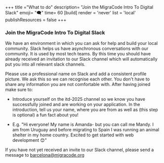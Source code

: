 +++
title ="What to do"
description= "Join the MigraCode Intro To Digital Slack"
emoji= "🗨"
time= 60
[build]
  render = 'never'
  list = 'local'
  publishResources = false 
+++

### Join the MigraCode Intro To Digital Slack

We have an environment in which you can ask for help and build your local community. Slack helps us have asynchronous conversations with our community. It is used by most tech teams.
By this time you should have already received an invitation to our Slack channel which will automatically put you into all relevant slack channels.

Please use a professional name on Slack and add a consistent profile picture. We ask this so we can recognise each other. You don't have to share any information you are not comfortable with. After having joined make sure to:

 - Introduce yourself on the itd-2025 channel so we know you have successfully joined and are working on your application. In the introduction, tell us your name, where you are from as well as (this step is optional) a fun fact about you!

 - E.g. "Hi everyone! My name is Amanda- but you can call me Mandy. I am from Uruguay and before migrating to Spain I was running an animal shelter in my home country. Excited to get started with web development 😊"

If you have not yet received an invite to our Slack channel, please send a message to barcelona@migracode.org